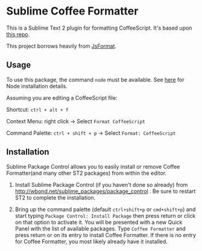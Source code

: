 # Sublime Coffee Formatter

This is a Sublime Text 2 plugin for formatting CoffeeScript.  It's based upon [this repo](https://github.com/derekchiang/Coffee-Formatter).

This project borrows heavily from [JsFormat](https://github.com/jdc0589/JsFormat).

## Usage

To use this package, the command `node` must be available.  See [here](http://nodejs.org/) for Node installation details.

Assuming you are editing a CoffeeScript file:

Shortcut: `ctrl + alt + f`

Context Menu: right click -> Select `Format CoffeeScript`

Command Palette: `ctrl + shift + p` -> Select `Format: CoffeeScript`

## Installation

Sublime Package Control allows you to easily install or remove Coffee Formatter(and many other ST2 packages) from within the editor.

1. Install Sublime Package Control (if you haven't done so already) from http://wbond.net/sublime_packages/package_control . Be sure to restart ST2 to complete the installation.

2. Bring up the command palette (default `ctrl+shift+p` or `cmd+shift+p`) and start typing `Package Control: Install Package` then press return or click on that option to activate it. You will be presented with a new Quick Panel with the list of available packages. Type `Coffee Formatter` and press return or on its entry to install Coffee Formatter. If there is no entry for Coffee Formatter, you most likely already have it installed.